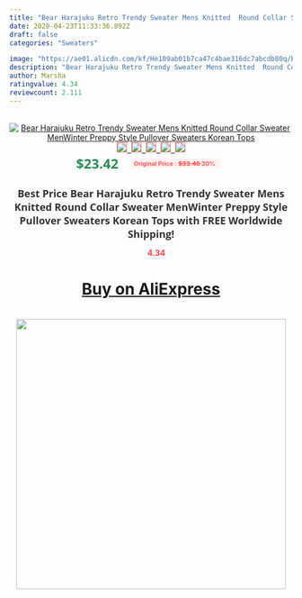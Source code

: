 ```yaml
---
title: "Bear Harajuku Retro Trendy Sweater Mens Knitted  Round Collar Sweater MenWinter Preppy Style Pullover Sweaters Korean Tops"
date: 2020-04-23T11:33:36.892Z
draft: false
categories: "Sweaters"

image: "https://ae01.alicdn.com/kf/He109ab01b7ca47c4bae316dc7abcdb80q/Bear-Harajuku-Retro-Trendy-Sweater-Mens-Knitted-Round-Collar-Sweater-MenWinter-Preppy-Style-Pullover-Sweaters-Korean.jpg"
description: "Bear Harajuku Retro Trendy Sweater Mens Knitted  Round Collar Sweater MenWinter Preppy Style Pullover Sweaters Korean Tops"
author: Marsha
ratingvalue: 4.34
reviewcount: 2.111
---
```

<br>
<div style="text-align: center;">
<a href="https://s.click.aliexpress.com/e/_9vU5GZ" target="_blank" rel="nofollow noopener noreferrer"><img alt="Bear Harajuku Retro Trendy Sweater Mens Knitted  Round Collar Sweater MenWinter Preppy Style Pullover Sweaters Korean Tops" class="magnifier-image" src="https://ae01.alicdn.com/kf/He109ab01b7ca47c4bae316dc7abcdb80q/Bear-Harajuku-Retro-Trendy-Sweater-Mens-Knitted-Round-Collar-Sweater-MenWinter-Preppy-Style-Pullover-Sweaters-Korean.jpg_640x640.jpg">
<br>
<img style="border:1px solid salmon" src="https://ae01.alicdn.com/kf/He109ab01b7ca47c4bae316dc7abcdb80q/Bear-Harajuku-Retro-Trendy-Sweater-Mens-Knitted-Round-Collar-Sweater-MenWinter-Preppy-Style-Pullover-Sweaters-Korean.jpg_120x120.jpg">&nbsp;&nbsp;<img style="border:1px solid salmon" src="https://ae01.alicdn.com/kf/H1c75ae48e876412687840c97fa081e7di/Bear-Harajuku-Retro-Trendy-Sweater-Mens-Knitted-Round-Collar-Sweater-MenWinter-Preppy-Style-Pullover-Sweaters-Korean.jpg_120x120.jpg">&nbsp;&nbsp;<img style="border:1px solid salmon" src="https://ae01.alicdn.com/kf/H5316925a84a0478a982514ee4cd4485bj/Bear-Harajuku-Retro-Trendy-Sweater-Mens-Knitted-Round-Collar-Sweater-MenWinter-Preppy-Style-Pullover-Sweaters-Korean.jpg_120x120.jpg">&nbsp;&nbsp;<img style="border:1px solid salmon" src="https://ae01.alicdn.com/kf/Heea79451a5084d77b79540b95eb29d7cW/Bear-Harajuku-Retro-Trendy-Sweater-Mens-Knitted-Round-Collar-Sweater-MenWinter-Preppy-Style-Pullover-Sweaters-Korean.jpg_120x120.jpg">&nbsp;&nbsp;<img style="border:1px solid salmon" src="https://ae01.alicdn.com/kf/H30db249c4e0745578f4d60cd82c7c3b9A/Bear-Harajuku-Retro-Trendy-Sweater-Mens-Knitted-Round-Collar-Sweater-MenWinter-Preppy-Style-Pullover-Sweaters-Korean.jpg_120x120.jpg"></a></div><br0>
<div style="text-align: center;"><span style="background-color: white; border: 0px; box-sizing: border-box; color: seagreen; display: inline-block; font-family: &quot;open sans&quot; , &quot;arial&quot; , &quot;helvetica&quot; , sans-serif , &quot;heiti&quot;; font-size: 24px; font-stretch: inherit; font-weight: 700; line-height: inherit; margin: 0px 10px 0px 0px; padding: 0px; vertical-align: middle;">$23.42 </span>
<span style="background: rgb(255 , 241 , 241); border-radius: 3px; border: 0px; box-sizing: border-box; color: #ff4747; display: inline-block; font-family: inherit; font-size: 12px; font-stretch: inherit; font-style: inherit; font-variant: inherit; font-weight: 600; line-height: inherit; margin: 0px; padding: 2px 5px; transform: scale(0.9); vertical-align: middle;">Original Price : <b style="text-decoration: line-through;">$33.46 </b> 30%&nbsp;&nbsp;</span></div>
<h1 style="color: #333333; display: inline-block; font-family: &quot;open sans&quot; , &quot;arial&quot; , &quot;helvetica&quot; , sans-serif , &quot;heiti&quot;; font-size: 18px; font-stretch: inherit; font-weight: 700; text-align: center;">Best Price Bear Harajuku Retro Trendy Sweater Mens Knitted  Round Collar Sweater MenWinter Preppy Style Pullover Sweaters Korean Tops with FREE Worldwide Shipping!</h1>
<div style="color: #ff4747; text-align: center;">
<img src="https://4.bp.blogspot.com/-M0ZcTcb-5uY/XleCXlxnR4I/AAAAAAAAAEc/OrjgMkXV1oMQFaCRZj5HQwOCBcu3w1FegCPcBGAYYCw/s1600/star.png" style="height: 15px;">&nbsp;<b>4.34</b></div>
<div class="button_cont" align="center"><a class="buynow_a" href="https://s.click.aliexpress.com/e/_9vU5GZ" target="_blank" rel="nofollow noopener noreferrer"><H1>Buy on AliExpress</H1></a></div><br>
<div class="separator" style="clear: both; text-align: center;">
<img src="https://lh3.googleusercontent.com/-pTy5HemUv9M/XlePHvY0dAI/AAAAAAAAAE4/0nX5iRUoIWY8eMW9Dpxeirr157OZliDIgCLcBGAsYHQ/s1600/badge.gif" width="480">
</div>
